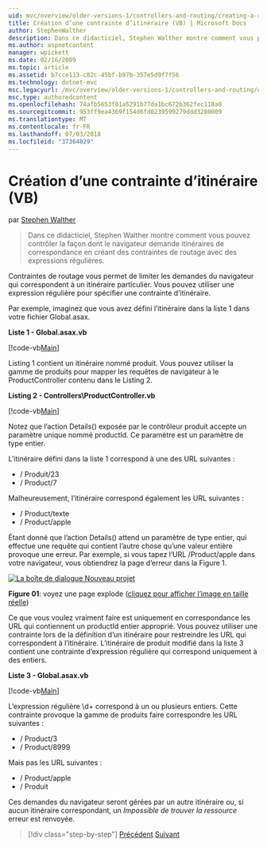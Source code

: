 ```yaml
---
uid: mvc/overview/older-versions-1/controllers-and-routing/creating-a-route-constraint-vb
title: Création d’une contrainte d’itinéraire (VB) | Microsoft Docs
author: StephenWalther
description: Dans ce didacticiel, Stephen Walther montre comment vous pouvez contrôler la façon dont le navigateur demande itinéraires de correspondance en créant des contraintes de routage avec des expressions régulières.
ms.author: aspnetcontent
manager: wpickett
ms.date: 02/16/2009
ms.topic: article
ms.assetid: b7cce113-c82c-45bf-b97b-357e5d9f7f56
ms.technology: dotnet-mvc
msc.legacyurl: /mvc/overview/older-versions-1/controllers-and-routing/creating-a-route-constraint-vb
msc.type: authoredcontent
ms.openlocfilehash: 74afb5653f01a5291b77da1bc672b362fec118a0
ms.sourcegitcommit: 953ff9ea4369f154d6fd0239599279ddd3280009
ms.translationtype: MT
ms.contentlocale: fr-FR
ms.lasthandoff: 07/03/2018
ms.locfileid: "37364029"
---
```

<a name="creating-a-route-constraint-vb"></a>Création d’une contrainte d’itinéraire (VB)
====================
par [Stephen Walther](https://github.com/StephenWalther)

> Dans ce didacticiel, Stephen Walther montre comment vous pouvez contrôler la façon dont le navigateur demande itinéraires de correspondance en créant des contraintes de routage avec des expressions régulières.


Contraintes de routage vous permet de limiter les demandes du navigateur qui correspondent à un itinéraire particulier. Vous pouvez utiliser une expression régulière pour spécifier une contrainte d’itinéraire.

Par exemple, imaginez que vous avez défini l’itinéraire dans la liste 1 dans votre fichier Global.asax.

**Liste 1 - Global.asax.vb**

[!code-vb[Main](creating-a-route-constraint-vb/samples/sample1.vb)]

Listing 1 contient un itinéraire nommé produit. Vous pouvez utiliser la gamme de produits pour mapper les requêtes de navigateur à le ProductController contenu dans le Listing 2.

**Listing 2 - Controllers\ProductController.vb**

[!code-vb[Main](creating-a-route-constraint-vb/samples/sample2.vb)]

Notez que l’action Details() exposée par le contrôleur produit accepte un paramètre unique nommé productId. Ce paramètre est un paramètre de type entier.

L’itinéraire défini dans la liste 1 correspond à une des URL suivantes :

- / Produit/23
- / Product/7

Malheureusement, l’itinéraire correspond également les URL suivantes :

- / Product/texte
- / Product/apple

Étant donné que l’action Details() attend un paramètre de type entier, qui effectue une requête qui contient l’autre chose qu’une valeur entière provoque une erreur. Par exemple, si vous tapez l’URL /Product/apple dans votre navigateur, vous obtiendrez la page d’erreur dans la Figure 1.


[![La boîte de dialogue Nouveau projet](creating-a-route-constraint-vb/_static/image1.jpg)](creating-a-route-constraint-vb/_static/image1.png)

**Figure 01**: voyez une page explode ([cliquez pour afficher l’image en taille réelle](creating-a-route-constraint-vb/_static/image2.png))


Ce que vous voulez vraiment faire est uniquement en correspondance les URL qui contiennent un productId entier approprié. Vous pouvez utiliser une contrainte lors de la définition d’un itinéraire pour restreindre les URL qui correspondent à l’itinéraire. L’itinéraire de produit modifié dans la liste 3 contient une contrainte d’expression régulière qui correspond uniquement à des entiers.

**Liste 3 - Global.asax.vb**

[!code-vb[Main](creating-a-route-constraint-vb/samples/sample3.vb)]

L’expression régulière \d+ correspond à un ou plusieurs entiers. Cette contrainte provoque la gamme de produits faire correspondre les URL suivantes :

- / Product/3
- / Product/8999

Mais pas les URL suivantes :

- / Product/apple
- / Produit

Ces demandes du navigateur seront gérées par un autre itinéraire ou, si aucun itinéraire correspondant, un *Impossible de trouver la ressource* erreur est renvoyée.

> [!div class="step-by-step"]
> [Précédent](creating-custom-routes-vb.md)
> [Suivant](creating-a-custom-route-constraint-vb.md)
